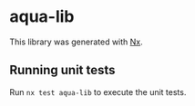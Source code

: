 # aqua-lib

This library was generated with [Nx](https://nx.dev).

## Running unit tests

Run `nx test aqua-lib` to execute the unit tests.
